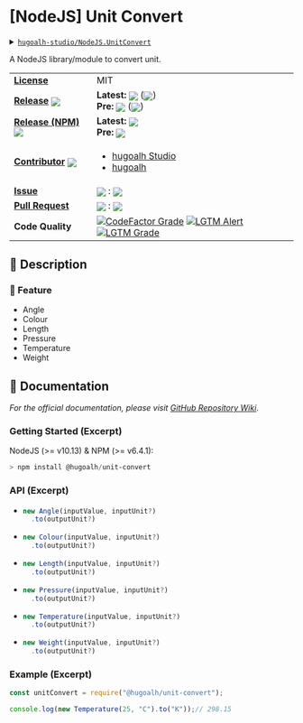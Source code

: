 # \[NodeJS\] Unit Convert

<details>
  <summary><a href="https://github.com/hugoalh-studio/NodeJS.UnitConvert"><code>hugoalh-studio/NodeJS.UnitConvert</code></a></summary>
  <img align="center" alt="GitHub Language Count" src="https://img.shields.io/github/languages/count/hugoalh-studio/NodeJS.UnitConvert?logo=github&logoColor=ffffff&style=flat-square" />
  <img align="center" alt="GitHub Top Langauge" src="https://img.shields.io/github/languages/top/hugoalh-studio/NodeJS.UnitConvert?logo=github&logoColor=ffffff&style=flat-square" />
  <img align="center" alt="GitHub Repo Size" src="https://img.shields.io/github/repo-size/hugoalh-studio/NodeJS.UnitConvert?logo=github&logoColor=ffffff&style=flat-square" />
  <img align="center" alt="GitHub Code Size" src="https://img.shields.io/github/languages/code-size/hugoalh-studio/NodeJS.UnitConvert?logo=github&logoColor=ffffff&style=flat-square" />
  <img align="center" alt="GitHub Watcher" src="https://img.shields.io/github/watchers/hugoalh-studio/NodeJS.UnitConvert?logo=github&logoColor=ffffff&style=flat-square" />
  <img align="center" alt="GitHub Star" src="https://img.shields.io/github/stars/hugoalh-studio/NodeJS.UnitConvert?logo=github&logoColor=ffffff&style=flat-square" />
  <img align="center" alt="GitHub Fork" src="https://img.shields.io/github/forks/hugoalh-studio/NodeJS.UnitConvert?logo=github&logoColor=ffffff&style=flat-square" />
</details>

A NodeJS library/module to convert unit.

<table>
  <tr>
    <td><a href="./LICENSE.md"><b>License</b></a></td>
    <td>MIT</td>
  </tr>
  <tr>
    <td><a href="https://github.com/hugoalh-studio/NodeJS.UnitConvert/releases"><b>Release</b></a> <img align="center" src="https://img.shields.io/github/downloads/hugoalh-studio/NodeJS.UnitConvert/total?label=%20&style=flat-square" /></td>
    <td>
      <b>Latest:</b> <img align="center" src="https://img.shields.io/github/release/hugoalh-studio/NodeJS.UnitConvert?sort=semver&label=%20&style=flat-square" /> (<img align="center" src="https://img.shields.io/github/release-date/hugoalh-studio/NodeJS.UnitConvert?label=%20&style=flat-square" />)<br />
      <b>Pre:</b> <img align="center" src="https://img.shields.io/github/release/hugoalh-studio/NodeJS.UnitConvert?include_prereleases&sort=semver&label=%20&style=flat-square" /> (<img align="center" src="https://img.shields.io/github/release-date-pre/hugoalh-studio/NodeJS.UnitConvert?label=%20&style=flat-square" />)
    </td>
  </tr>
  <tr>
    <td><a href="https://www.npmjs.com/package/@hugoalh/unit-convert"><b>Release (NPM)</b></a> <img align="center" src="https://img.shields.io/npm/dt/@hugoalh/unit-convert?label=%20&style=flat-square" /></td>
    <td>
      <b>Latest:</b> <img align="center" src="https://img.shields.io/npm/v/@hugoalh/unit-convert/latest?label=%20&style=flat-square" /><br />
      <b>Pre:</b> <img align="center" src="https://img.shields.io/npm/v/@hugoalh/unit-convert/pre?label=%20&style=flat-square" />
    </td>
  </tr>
  <tr>
    <td><a href="https://github.com/hugoalh-studio/NodeJS.UnitConvert/graphs/contributors"><b>Contributor</b></a> <img align="center" src="https://img.shields.io/github/contributors/hugoalh-studio/NodeJS.UnitConvert?label=%20&style=flat-square" /></td>
    <td><ul>
        <li><a href="https://github.com/hugoalh-studio">hugoalh Studio</a></li>
        <li><a href="https://github.com/hugoalh">hugoalh</a></li>
    </ul></td>
  </tr>
  <tr>
    <td><a href="https://github.com/hugoalh-studio/NodeJS.UnitConvert/issues?q=is%3Aissue"><b>Issue</b></a></td>
    <td><img align="center" src="https://img.shields.io/github/issues-raw/hugoalh-studio/NodeJS.UnitConvert?label=%20&style=flat-square" /> : <img align="center" src="https://img.shields.io/github/issues-closed-raw/hugoalh-studio/NodeJS.UnitConvert?label=%20&style=flat-square" /></td>
  </tr>
  <tr>
    <td><a href="https://github.com/hugoalh-studio/NodeJS.UnitConvert/pulls?q=is%3Apr"><b>Pull Request</b></a></td>
    <td><img align="center" src="https://img.shields.io/github/issues-pr-raw/hugoalh-studio/NodeJS.UnitConvert?label=%20&style=flat-square" /> : <img align="center" src="https://img.shields.io/github/issues-pr-closed-raw/hugoalh-studio/NodeJS.UnitConvert?label=%20&style=flat-square" /></td>
  </tr>
  <tr>
    <td><b>Code Quality</b></td>
    <td>
      <a href="https://www.codefactor.io/repository/github/hugoalh-studio/nodejs.unitconvert"><img align="center" alt="CodeFactor Grade" src="https://img.shields.io/codefactor/grade/github/hugoalh-studio/NodeJS.UnitConvert?logo=codefactor&logoColor=ffffff&style=flat-square" /></a>
      <a href="https://lgtm.com/projects/g/hugoalh-studio/NodeJS.UnitConvert/alerts"><img align="center" alt="LGTM Alert" src="https://img.shields.io/lgtm/alerts/g/hugoalh-studio/NodeJS.UnitConvert?label=%20&logo=lgtm&logoColor=ffffff&style=flat-square" /></a>
      <a href="https://lgtm.com/projects/g/hugoalh-studio/NodeJS.UnitConvert/context:javascript"><img align="center" alt="LGTM Grade" src="https://img.shields.io/lgtm/grade/javascript/g/hugoalh-studio/NodeJS.UnitConvert?logo=lgtm&logoColor=ffffff&style=flat-square" /></a>
    </td>
  </tr>
</table>

## 📜 Description

### 🌟 Feature

- Angle
- Colour
- Length
- Pressure
- Temperature
- Weight

## 📄 Documentation

*For the official documentation, please visit [GitHub Repository Wiki](https://github.com/hugoalh-studio/NodeJS.UnitConvert/wiki)*.

### Getting Started (Excerpt)

NodeJS (>= v10.13) & NPM (>= v6.4.1):

```powershell
> npm install @hugoalh/unit-convert
```

### API (Excerpt)

- ```javascript
  new Angle(inputValue, inputUnit?)
    .to(outputUnit?)
  ```
- ```javascript
  new Colour(inputValue, inputUnit?)
    .to(outputUnit?)
  ```
- ```javascript
  new Length(inputValue, inputUnit?)
    .to(outputUnit?)
  ```
- ```javascript
  new Pressure(inputValue, inputUnit?)
    .to(outputUnit?)
  ```
- ```javascript
  new Temperature(inputValue, inputUnit?)
    .to(outputUnit?)
  ```
- ```javascript
  new Weight(inputValue, inputUnit?)
    .to(outputUnit?)
  ```

### Example (Excerpt)

```javascript
const unitConvert = require("@hugoalh/unit-convert");

console.log(new Temperature(25, "C").to("K"));// 298.15
```
